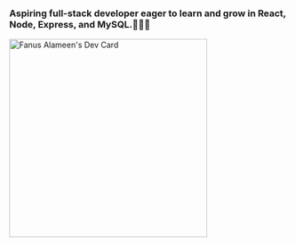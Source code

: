### Aspiring full-stack developer eager to learn and grow in React, Node, Express, and MySQL.👋🏻😄

<!--
**FanusAlameen/FanusAlameen** is a ✨ _special_ ✨ repository because its `README.md` (this file) appears on your GitHub profile.

Here are some ideas to get you started:

- 🔭 I’m currently working on ...
- 🌱 I’m currently learning ...
- 👯 I’m looking to collaborate on ...
- 🤔 I’m looking for help with ...
- 💬 Ask me about ...
- 📫 How to reach me: ...
- 😄 Pronouns: ...
- ⚡ Fun fact: ...
-->
<a href="https://app.daily.dev/fanusalameen"><img src="https://api.daily.dev/devcards/v2/o2m6ZnGNg4k0u0Bc0uE5p.png?type=default&r=fqn" width="356" alt="Fanus Alameen's Dev Card"/></a>

